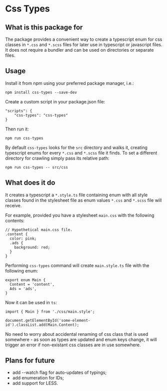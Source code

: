 # Css Types

## What is this package for

The package provides a convenient way to create a typescript enum for css classes in `*.css` and `*.scss` files for later use in typescript or javascript files. It does not require a bundler and can be used on directories or separate files.

## Usage

Install it from npm using your preferred package manager, i.e.:

```
npm install css-types --save-dev
```

Create a custom script in your package.json file:

```
"scripts": {
    "css-types": "css-types"
}
```

Then run it:

```
npm run css-types
```

By default `css-types` looks for the `src` directory and walks it, creating typescript enums for every `*.css` and `*.scss` file it finds. To set a different directory for crawling simply pass its relative path:

```
npm run css-types -- src/css
```

## What does it do

It creates a typescript a `*.style.ts` file containing enum with all style classes found in the stylesheet file as enum values `*.css` and `*.scss` file will receive.

For example, provided you have a stylesheet `main.css` with the following contents:

```
// Hypothetical main.css file.
.content {
  color: pink;
  .ads {
    background: red;
  }
}
```

Performing `css-types` command will create `main.style.ts` file with the following enum:

```
export enum Main {
  Content = 'content',
  Ads = 'ads',
}
```

Now it can be used in `ts`:

```
import { Main } from './css/main.style';

document.getElementById('some-element-id').classList.add(Main.Content);
```

No need to worry about accidental renaming of css class that is used somewhere - as soon as types are updated and enum keys change, it will trigger an error if non-existant css classes are in use somewhere.

## Plans for future

- add --watch flag for auto-updates of typings;
- add enumeration for IDs;
- add support for LESS.
